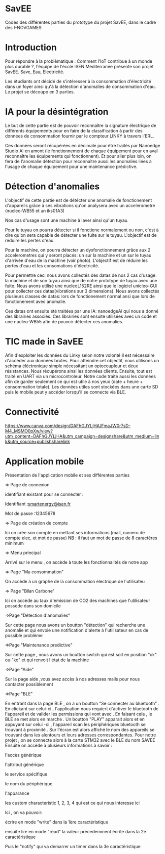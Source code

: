 # SavEE
Codes des différentes parties du prototype du projet SavEE, dans le cadre des I-NOVGAMES

# Introduction
Pour répondre à la problèmatique : Comment l'IoT contribue à un monde plus durable ?, l'équipe de l'école ISEN Méditerranée présente son projet SavEE. Save, Eau, Electricité. 

Les étudiants ont décidé de s'intéresser à la consommation d'électricité dans un foyer ainsi qu'à la détection d'anomalies de consommation d'eau. Le projet se découpe en 3 parties. 

# IA pour la désintégration
Le but de cette partie est de pouvoir reconnaître la signature électrique de différents équipements pour en faire de la classification à partir des données de consommation fournir par le compteur LINKY à travers l'ERL. 

Ces données seront récupérées en décimale pour être traités par Nanoedge Studio AI en amont (le fonctionnement de chaque équipement pour en aval reconnaître les équipements qui fonctionnent). Et pour aller plus loin, on fera de l'anomalie détection pour reconnaître aussi les anomalies liées à l'usage de chaque équipement pour une maintenance prédictive. 

# Détection d'anomalies
L'objectif de cette partie est de détécter une anomalie de fonctionement d'appareils grâce à ses vibrations qu'on analysera avec un accelerometre (nucleo-WB55 et un iks01A3)


Nos cas d'usage sont une machine à laver ainsi qu'un tuyau.
 
Pour le tuyau on pourra détecter si il fonctione normalement ou non, c'est à dire qu'on sera capable de détecter une fuite sur le tuyau. L'objectif est de réduire les pertes d'eau.

Pour la machine, on pourra détecter un dysfonctionnement grâce aux 2 accelerometres qui y seront placés: un sur la machine et un sur le tuyau d'arrivée d'eau de la machine (voir photo). L'objectif est de réduire les pertes d'eau et les consomations d'électricité.

Pour permettre ceci nous avons collectés des datas de nos 2 cas d'usage: la machine et de son tuyau ainsi que de notre prototype de tuyau avec une fuite. Nous avons utilisé une nucleoL152RE ainsi que le logiciel unicleo-GUI pour collecter ces datas(vibrations sur 3 dimensions). Nous avons collectés plusieurs classes de datas: lors de fonctionement normal ansi que lors de fonctionement avec anomalie.

Ces datas ont ensuite été traitées par une IA: nanoedgeAI qui nous a donné des librairies associés. Ces librairies sont ensuite utilisées avec un code et une nucleo-WB55 afin de pouvoir détecter ces anomalies.


# TIC made in SavEE
Afin d'exploiter les données du Linky selon notre volonté il est nécessaire d'accéder aux données brutes. Pour atteindre cet objectif, nous utilisons un schéma éléctronique simple nécessitant un optocoupleur et deux résistances. Nous récupérons ainsi les données clients. Ensuite, tout est traité en UART via un microcontroleur. Notre code traite aussi les données afin de garder seulement ce qui est utile à nos yeux (date + heure + consommation totale). Les données utiles sont stockées dans une carte SD puis le mobile peut y accéder lorsqu'il se connecte via BLE.

# Connectivité
https://www.canva.com/design/DAFhGJYLjHA/FmaJW0r7sD-M4_MSMO0pXw/view?utm_content=DAFhGJYLjHA&utm_campaign=designshare&utm_medium=link&utm_source=publishsharelink   
# Application mobile
Présentation de l'application mobile et ses différentes parties 

=> Page de connexion 

identifiant existant pour se connecter : 

Identifiant :smartenergy@isen.fr

Mot de passe :12345678

=> Page de création de compte 

Ici on crée son compte en mettant ses informations (mail, numero de compte elec, et mot de passe)
NB : il faut un mot de passe de 8 caractères minimum 

=> Menu principal

Arrivé sur le menu , on accède à toute les fonctionnalités de notre app 

=> Page "Ma consommation" 

On accède à un graphe de la consommation électrique de l'utilisateu

=> Page "Bilan Carbone"

Ici on accède au taux d'emission de CO2 des machines que l'utilisateur possède dans son domicile 

=>Page "Détection d'anomalies"

Sur cette page nous avons un boutton "détection" qui recherche une anomalie et qui envoie une notification d'alerte à l'utilisateur en cas de possible problème 

=>Page "Maintenance predictive" 

Sur cette page , nous avons un boutton switch qui est soit en position "ok" ou "ko" et qui renvoit l'état de la machine 

=>Page "Aide" 

Sur la page aide ,vous avez accès à nos adresses mails pour nous contacter possiblement 

=>Page "BLE" 

En entrant dans la page BLE , on a un boutton "Se connecter au bluetooth" . En clickant sur celui-ci , l'application nous requiert d'activer le bluetooth de l'appareil et de valider les permissions qui vont avec . En faisant cela , le BLE se met alors en marche . 
Un boutton "PLAY" apparait alors et en appuyant sur celui -ci , l'appareil scan les périphériques bluetooth se trouvant à proximité . Sur l'écran est alors affiché le nom des appareils se trouvant dans les alentours et leurs adresses correspondantes.
Pour notre projet , on se connecte alors à la carte STM32 avec le BLE du nom SAVEE
Ensuite on accède à plusieurs informations à savoir : 

l'accès générique

l'attribut générique

le service spécifique

le nom du périphérique

l'apparance

les custom characteristic 1, 2, 3, 4 qui est ce qui nous interesse ici 

Ici , on va pouvoir: 

écrire en mode "write" dans la 1ère caractéristique

ensuite lire en mode "read" la valeur précedemment écrite dans la 2e caractéristique 

Puis le "notify" qui va demarrer un timer dans la 3e caractéristique
